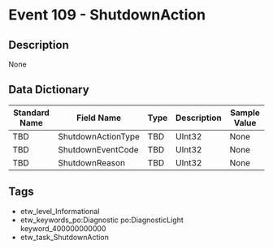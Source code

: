 # Event 109 - ShutdownAction

## Description
None

## Data Dictionary
|Standard Name|Field Name|Type|Description|Sample Value|
|---|---|---|---|---|
|TBD|ShutdownActionType|TBD|UInt32|None|None|
|TBD|ShutdownEventCode|TBD|UInt32|None|None|
|TBD|ShutdownReason|TBD|UInt32|None|None|

## Tags
* etw_level_Informational
* etw_keywords_po:Diagnostic po:DiagnosticLight keyword_400000000000
* etw_task_ShutdownAction